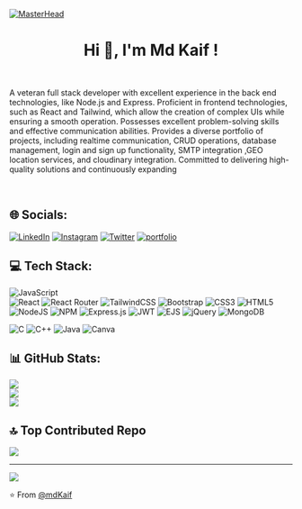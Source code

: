 [![MasterHead](https://developers.giphy.com/branch/master/static/api-512d36c09662682717108a38bbb5c57d.gif)](https://mdkaif.vq.pe/)

<h1 align="center">Hi 👋, I'm Md Kaif !</h1><br>

 <p>A veteran full stack developer with excellent experience in the back end technologies, like Node.js and Express. Proficient in frontend technologies, such as React and Tailwind, which allow the creation of complex UIs while ensuring a smooth operation. Possesses excellent problem-solving skills and effective communication abilities. Provides a diverse portfolio of projects, including realtime communication, CRUD operations, database management, login and sign up functionality, SMTP integration ,GEO location services, and cloudinary integration. Committed to delivering high-quality solutions and continuously expanding   <p></p><br>




## 🌐 Socials:
[![LinkedIn](https://img.shields.io/badge/LinkedIn-%230077B5.svg?logo=linkedin&logoColor=white)](https://www.linkedin.com/in/md-kaif-ansari-b74543243/?original_referer=)
[![Instagram](https://img.shields.io/badge/Instagram-%23E4405F.svg?logo=Instagram&logoColor=white)](https://instagram.com/thekaifansari/)
[![Twitter](https://img.shields.io/badge/Twitter-%231DA1F2.svg?logo=Twitter&logoColor=white)](https://twitter.com/MdKaifA43103002?t=aXOEmZkvlNvj7wbvHYJnWg&s=09) 
[![portfolio](https://img.shields.io/badge/my_portfolio-000?style=for-the-badge&logo=ko-fi&logoColor=white)](https://mdkaif.vq.pe/)

## 💻 Tech Stack:
![JavaScript](https://img.shields.io/badge/javascript-%23323330.svg?style=for-the-badge&logo=javascript&logoColor=%23F7DF1E)  
![React](https://img.shields.io/badge/react-%2320232a.svg?style=for-the-badge&logo=react&logoColor=%2361DAFB) 
![React Router](https://img.shields.io/badge/React_Router-CA4245?style=for-the-badge&logo=react-router&logoColor=white)
![TailwindCSS](https://img.shields.io/badge/tailwindcss-%2338B2AC.svg?style=for-the-badge&logo=tailwind-css&logoColor=white)
![Bootstrap](https://img.shields.io/badge/bootstrap-%23563D7C.svg?style=for-the-badge&logo=bootstrap&logoColor=white)
![CSS3](https://img.shields.io/badge/css3-%231572B6.svg?style=for-the-badge&logo=css3&logoColor=white)
![HTML5](https://img.shields.io/badge/html5-%23E34F26.svg?style=for-the-badge&logo=html5&logoColor=white) 
![NodeJS](https://img.shields.io/badge/node.js-6DA55F?style=for-the-badge&logo=node.js&logoColor=white) 
![NPM](https://img.shields.io/badge/NPM-%23000000.svg?style=for-the-badge&logo=npm&logoColor=white) 
![Express.js](https://img.shields.io/badge/express.js-%23404d59.svg?style=for-the-badge&logo=express&logoColor=%2361DAFB)
![JWT](https://img.shields.io/badge/JWT-black?style=for-the-badge&logo=JSON%20web%20tokens) 
![EJS](https://img.shields.io/badge/EJS-%23404d59.svg?style=for-the-badge&logo=ejs&logoColor=%white)
![jQuery](https://img.shields.io/badge/jquery-%230769AD.svg?style=for-the-badge&logo=jquery&logoColor=white) 
![MongoDB](https://img.shields.io/badge/MongoDB-%234ea94b.svg?style=for-the-badge&logo=mongodb&logoColor=white) 

![C](https://img.shields.io/badge/c-%2300599C.svg?style=for-the-badge&logo=c&logoColor=white) 
![C++](https://img.shields.io/badge/c++-%2300599C.svg?style=for-the-badge&logo=c%2B%2B&logoColor=white)
![Java](https://img.shields.io/badge/java-%23ED8B00.svg?style=for-the-badge&logo=java&logoColor=white) 
![Canva](https://img.shields.io/badge/Canva-%2300C4CC.svg?style=for-the-badge&logo=Canva&logoColor=white)



## 📊 GitHub Stats:
![](https://github-readme-stats.vercel.app/api?username=Mdkaif-123&theme=tokyonight&hide_border=false&include_all_commits=true&count_private=true)<br/>
![](https://github-readme-streak-stats.herokuapp.com/?user=Mdkaif-123&theme=tokyonight&hide_border=false)<br/>
![](https://github-readme-stats.vercel.app/api/top-langs/?username=Mdkaif-123&theme=tokyonight&hide_border=false&include_all_commits=true&count_private=true&layout=compact)

## 🔝 Top Contributed Repo
![](https://github-contributor-stats.vercel.app/api?username=Mdkaif-123&limit=5&theme=dark&combine_all_yearly_contributions=true)


---
[![](https://visitcount.itsvg.in/api?id=Mdkaif-123&icon=0&color=0)](https://visitcount.itsvg.in)

⭐️ From [@mdKaif](https://github.com/Mdkaif-123)
